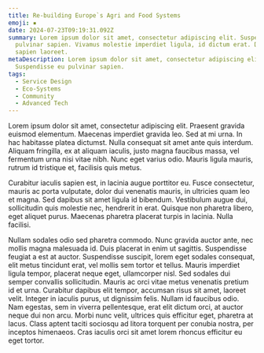```yaml
---
title: Re-building Europe`s Agri and Food Systems
emoji: ▪️
date: 2024-07-23T09:19:31.092Z
summary: Lorem ipsum dolor sit amet, consectetur adipiscing elit. Suspendisse eu
  pulvinar sapien. Vivamus molestie imperdiet ligula, id dictum erat. Duis
  sapien laoreet.
metaDescription: Lorem ipsum dolor sit amet, consectetur adipiscing elit.
  Suspendisse eu pulvinar sapien.
tags:
  - Service Design
  - Eco-Systems
  - Community
  - Advanced Tech
---
```

Lorem ipsum dolor sit amet, consectetur adipiscing elit. Praesent gravida euismod elementum. Maecenas imperdiet gravida leo. Sed at mi urna. In hac habitasse platea dictumst. Nulla consequat sit amet ante quis interdum. Aliquam fringilla, ex at aliquam iaculis, justo magna faucibus massa, vel fermentum urna nisi vitae nibh. Nunc eget varius odio. Mauris ligula mauris, rutrum id tristique et, facilisis quis metus.

Curabitur iaculis sapien est, in lacinia augue porttitor eu. Fusce consectetur, mauris ac porta vulputate, dolor dui venenatis mauris, in ultricies quam leo et magna. Sed dapibus sit amet ligula id bibendum. Vestibulum augue dui, sollicitudin quis molestie nec, hendrerit in erat. Quisque non pharetra libero, eget aliquet purus. Maecenas pharetra placerat turpis in lacinia. Nulla facilisi.

Nullam sodales odio sed pharetra commodo. Nunc gravida auctor ante, nec mollis magna malesuada id. Duis placerat in enim ut sagittis. Suspendisse feugiat a est at auctor. Suspendisse suscipit, lorem eget sodales consequat, elit metus tincidunt erat, vel mollis sem tortor et tellus. Mauris imperdiet ligula tempor, placerat neque eget, ullamcorper nisl. Sed sodales dui semper convallis sollicitudin. Mauris ac orci vitae metus venenatis pretium id et urna. Curabitur dapibus elit tempor, accumsan risus sit amet, laoreet velit. Integer in iaculis purus, ut dignissim felis. Nullam id faucibus odio. Nam egestas, sem in viverra pellentesque, erat elit dictum orci, at auctor neque dui non arcu. Morbi nunc velit, ultrices quis efficitur eget, pharetra at lacus. Class aptent taciti sociosqu ad litora torquent per conubia nostra, per inceptos himenaeos. Cras iaculis orci sit amet lorem rhoncus efficitur eu eget tortor.